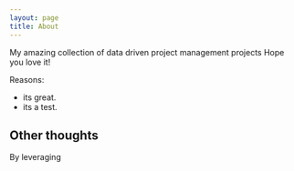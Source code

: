 ```yaml
---
layout: page
title: About
---
```


My amazing collection of data driven project management projects
Hope you love it!

Reasons:
- its great.
- its a test.

## Other thoughts

By leveraging
